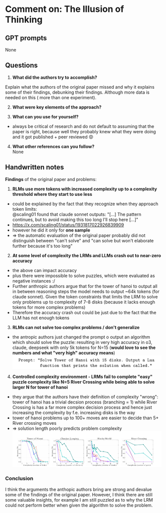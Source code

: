 # Comment on: The Illusion of Thinking

## GPT prompts
None

## Questions

1) **What did the authors try to accomplish?** <br>

Explain what the authors of the original paper missed and why it explains some of their findings, debunking their findings. Although more data is needed on this ( more than one experiment). <br>  

2) **What were key elements of the approach?** <br>
 

3) **What can you use for yourself?** <br>
- always be critical of research and do not default to assuming that the paper is right, because well they probably knew what they were doing and it got published + peer reviewed :worried:


4) **What other references can you follow?** <br>
None

## Handwritten notes

**Findings** of the original paper and problems: <br>

1) **RLMs use more tokens with increased complexity up to a complexity threshold where they start to use less**
- could be explained by the fact that they recognize when they approach token limits: <br>
@scaling01 found that claude sonnet outputs: "[...] The pattern continues, but to avoid making this too long I'll stop here [...]" <br>
- https://x.com/scaling01/status/1931817022926839909 <br>
- however he did it only for **one sample** 
- => the automatic evaluation of the original paper probably did not distinguish between "can't solve" and "can solve but won't elaborate further because it's too long" <br>

2) **At some level of complexity the LRMs and LLMs crash out to near-zero accuracy**
- the above can impact accuracy <br>
- plus there were impossible to solve puzzles, which were evaluated as negative instances :/ <br>
- Further anthropic authors argue that for the tower of hanoi to output all in between reasoning steps the model needs to output ~64k tokens (for claude sonnet). Given the token constraints that limits the LRM to solve only problems up to complexity of 7-8 disks (because it lacks enough tokens for more complex problems) <br>
- Therefore the accuracy crash out could be just due to the fact that the LLM has not enough tokens <br>

3) **RLMs can not solve too complex problems / don't generalize**
- the antropic authors just changed the prompt o output an algorithm which should solve the puzzle: resulting in very high accuracy in o3, claude, deepseek with only 5k tokens for N=15 (**would love to see the numbers and what "very high" accuracy means**) <br>
![alt text](image-1.png)

4) **Controlled complexity environment - LRMs fail to complete "easy" puzzle complexity like N=5 River Crossing while being able to solve larger N for tower of hanoi**  
- they argue that the authors have their definition of complexity "wrong": tower of hanoi has a trivial decsion process (branching = 1) while River Crossing is has a far more complex decision process and hence just increasing the complexity by f.e. increasing disks is the way
- tower of hanoi problems up to 100+ moves are easier to decide than 5+ River crossing moves <br>
- => solution length poorly predicts problem complexity <br>
![alt text](image.png)

### Conclusion
I think the arguments the anthopic authors bring are strong and devalue some of the findings of the original paper. However, I think there are still some valuable insights, for example I am still puzzled as to why the LRM could not perform better when given the algorithm to solve the problem. 
